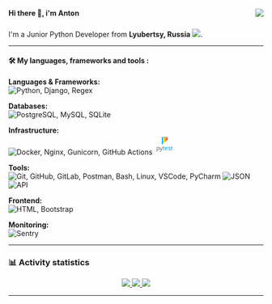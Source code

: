 
#### Hi there 👋, i'm Anton  <img align="right" src="https://komarev.com/ghpvc/?username=antsyganok"/>
###
I'm a Junior Python Developer from  <b>Lyubertsy, Russia</b> <img src="https://cdn-icons-png.flaticon.com/512/197/197408.png" width="13"/>.

---
#### :hammer_and_wrench: My languages, frameworks and tools :
<div align="left">
  <!-- Группировка по категориям -->
  <strong>Languages & Frameworks:</strong><br>
  <img src="https://skillicons.dev/icons?i=py,django,regex" alt="Python, Django, Regex" />

  <strong>Databases:</strong><br>
  <img src="https://skillicons.dev/icons?i=postgres,mysql,sqlite" alt="PostgreSQL, MySQL, SQLite" />

  <strong>Infrastructure:</strong><br>
  <img src="https://skillicons.dev/icons?i=docker,nginx,gunicorn,githubactions" alt="Docker, Nginx, Gunicorn, GitHub Actions" />
  <img src="https://github.com/devicons/devicon/blob/master/icons/pytest/pytest-original-wordmark.svg" width="40" height="40" alt="pytest" title="pytest" />

  <strong>Tools:</strong><br>
  <img src="https://skillicons.dev/icons?i=git,github,gitlab,postman,bash,linux,vscode,pycharm" alt="Git, GitHub, GitLab, Postman, Bash, Linux, VSCode, PyCharm" />
  <img src="https://cdn.icon-icons.com/icons2/2790/PNG/512/json_filetype_icon_177531.png" width="40" height="40" alt="JSON" title="JSON" />
  <img src="https://cdn.icon-icons.com/icons2/2104/PNG/512/api_icon_129131.png" width="40" height="40" alt="API" title="API" />

  <strong>Frontend:</strong><br>
  <img src="https://skillicons.dev/icons?i=html,bootstrap" alt="HTML, Bootstrap" />

  <strong>Monitoring:</strong><br>
  <img src="https://skillicons.dev/icons?i=sentry" alt="Sentry" />
</div>

---
### 📊 Activity statistics

<div align="center">
  <!-- Компактное расположение статистики -->
  <a href="https://github.com/anuraghazra/github-readme-stats">
    <img height="165" src="https://github-readme-stats.vercel.app/api?username=antsyganok&show_icons=true&theme=gotham&hide_border=true&include_all_commits=true" />
  </a>
  <a href="https://git.io/streak-stats">
    <img height="165" src="https://streak-stats.demolab.com?user=antsyganok&theme=whatsapp-dark&hide_border=true&date_format=j%20M%5B%20Y%5D" />
  </a>
  <!-- Добавлена статистика по языкам -->
  <a href="https://github.com/anuraghazra/github-readme-stats">
    <img height="165" src="https://github-readme-stats.vercel.app/api/top-langs/?username=antsyganok&layout=compact&theme=gotham&hide_border=true&langs_count=8" />
  </a>
</div>

---

<!-- :man_technologist: -->
<!--
**antsyganok/antsyganok** is a ✨ _special_ ✨ repository because its `README.md` (this file) appears on your GitHub profile.

Here are some ideas to get you started:

- 🔭 I’m currently working on ...
- 🌱 I’m currently learning ...
- 👯 I’m looking to collaborate on ...
- 🤔 I’m looking for help with ...
- 💬 Ask me about ...
- 📫 How to reach me: ...
- 😄 Pronouns: ...
- ⚡ Fun fact: ...
-->
